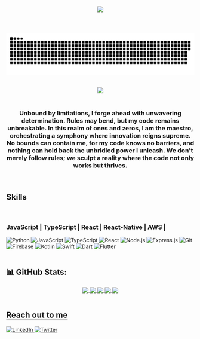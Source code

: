# <div align="center"><img src="https://readme-typing-svg.herokuapp.com?font=&size=34&pause=1001&vCenter=true&width=1000&lines=Software-Engineer+Back-End-Developer+Ghost-DEV"></div>
<br/>

![Contribution](https://github.com/ProgrammerDATCH/ProgrammerDATCH/blob/output/github-contribution-grid-snake-dark.svg)

<br />
<div align="center">
    <img src="https://i.redd.it/gc5sdce7vr2b1.gif" />
</div>
<br />
<h3 align="center">Unbound by limitations, I forge ahead with unwavering determination. Rules may bend, but my code remains unbreakable. In this realm of ones and zeros, I am the maestro, orchestrating a symphony where innovation reigns supreme. No bounds can contain me, for my code knows no barriers, and nothing can hold back the unbridled power I unleash. We don't merely follow rules; we sculpt a reality where the code not only works but thrives.</h3>
<br />
<h2>Skills</h2>
<br />
<h3><b>JavaScript</b> | TypeScript | React | React-Native | AWS | </h3>

<div>
    <img src="https://cdn.jsdelivr.net/gh/devicons/devicon/icons/python/python-original.svg" title="Python" alt="Python" width="40" height="40"/>
    <img src="https://cdn.jsdelivr.net/gh/devicons/devicon/icons/javascript/javascript-original.svg" title="JavaScript" alt="JavaScript" width="40" height="40"/>
    <img src="https://cdn.jsdelivr.net/gh/devicons/devicon/icons/typescript/typescript-original.svg" title="TypeScript" alt="TypeScript" width="40" height="40"/>
    <img src="https://cdn.jsdelivr.net/gh/devicons/devicon/icons/react/react-original.svg" title="React" alt="React" width="40" height="40"/>
    <img src="https://cdn.jsdelivr.net/gh/devicons/devicon/icons/nodejs/nodejs-original.svg" title="Node.js" alt="Node.js" width="40" height="40"/>
    <img src="https://cdn.jsdelivr.net/gh/devicons/devicon/icons/express/express-original.svg" title="Express.js" alt="Express.js" width="40" height="40"/>
    <img src="https://cdn.jsdelivr.net/gh/devicons/devicon/icons/git/git-original.svg" title="Git" alt="Git" width="40" height="40"/>
    <img src="https://cdn.jsdelivr.net/gh/devicons/devicon/icons/firebase/firebase-plain.svg" title="Firebase" alt="Firebase" width="40" height="40"/>
    <img src="https://cdn.jsdelivr.net/gh/devicons/devicon/icons/kotlin/kotlin-original.svg" title="Kotlin" alt="Kotlin" width="40" height="40"/>
    <img src="https://cdn.jsdelivr.net/gh/devicons/devicon/icons/swift/swift-original.svg" title="Swift" alt="Swift" width="40" height="40"/>
    <img src="https://cdn.jsdelivr.net/gh/devicons/devicon/icons/dart/dart-original.svg" title="Dart" alt="Dart" width="40" height="40"/>
    <img src="https://cdn.jsdelivr.net/gh/devicons/devicon/icons/flutter/flutter-original.svg" title="Flutter" alt="Flutter" width="40" height="40"/>
</div>
<br />

## 📊 GitHub Stats:



<div align="center">
<a href="https://github.com/codeWithEdison">
<img align="center" src="http://github-profile-summary-cards.vercel.app/api/cards/stats?username=ghost2468developer&theme=2077" height="180em" />
<img align="center" src="http://github-profile-summary-cards.vercel.app/api/cards/most-commit-language?username=ghost2468developer&theme=2077" height="180em" />
<img align="center" src="http://github-profile-summary-cards.vercel.app/api/cards/repos-per-language?username=ghost2468developer&theme=2077" height="180em" />
<img align="center" src="http://github-profile-summary-cards.vercel.app/api/cards/productive-time?username=ghost2468developer&theme=2077" height="180em" />
<img align="center" src="http://github-profile-summary-cards.vercel.app/api/cards/profile-details?username=ghost2468developer&theme=2077" height="180em" />
</div>


<br/>

<h2>Reach out to me</h2>
<a href="https://www.linkedin.com/in/kenneth-siyabonga-ncube/" target="_blank" align="center">
        <img src="https://cdn-icons-png.flaticon.com/512/1384/1384014.png" title="LinkedIn" alt="LinkedIn" width="40" height="40"/>
</a>
<a href="https://twitter.com/binary_tree1" target="_blank" align="center">
        <img src="https://freebiehive.com/wp-content/uploads/2023/08/New-Twitter-Logo.jpg" title="Twitter" alt="Twitter" width="40" height="40"/>
</a>

